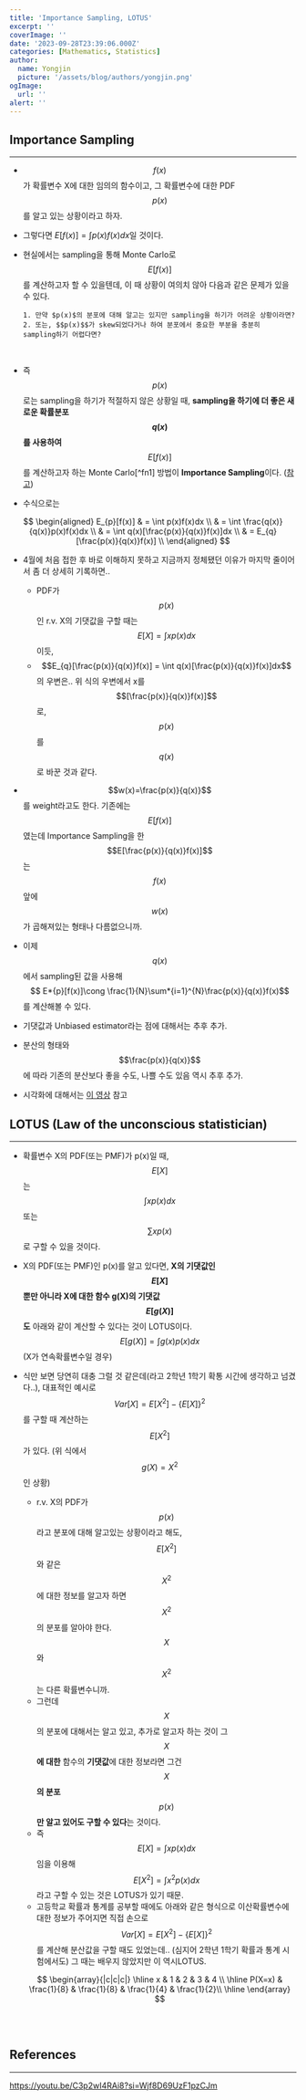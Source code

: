 ```yaml
---
title: 'Importance Sampling, LOTUS'
excerpt: ''
coverImage: ''
date: '2023-09-28T23:39:06.000Z'
categories: [Mathematics, Statistics]
author:
  name: Yongjin
  picture: '/assets/blog/authors/yongjin.png'
ogImage:
  url: ''
alert: ''
---
```


## Importance Sampling

---

- $$f(x)$$가 확률변수 X에 대한 임의의 함수이고, 그 확률변수에 대한 PDF $$p(x)$$를 알고 있는 상황이라고 하자.
- 그렇다면 $E[f(x)]=\int p(x)f(x)dx$일 것이다.
- 현실에서는 sampling을 통해 Monte Carlo로 $$E[f(x)]$$를 계산하고자 할 수 있을텐데, 이 때 상황이 여의치 않아 다음과 같은 문제가 있을 수 있다.

      1. 만약 $p(x)$의 분포에 대해 알고는 있지만 sampling을 하기가 어려운 상황이라면?
      2. 또는, $$p(x)$$가 skew되었다거나 하여 분포에서 중요한 부분을 충분히 sampling하기 어렵다면?

  <br/>

- 즉 $$p(x)$$로는 sampling을 하기가 적절하지 않은 상황일 때, **sampling을 하기에 더 좋은 새로운 확률분포 $$q(x)$$를 사용하여** $$E[f(x)]$$를 계산하고자 하는 Monte Carlo[^fn1] 방법이 **Importance Sampling**이다. ([참고](https://en.wikipedia.org/wiki/Importance_sampling))
- 수식으로는

$$
\begin{aligned}
E_{p}[f(x)] & = \int p(x)f(x)dx \\
& = \int \frac{q(x)}{q(x)}p(x)f(x)dx \\
& = \int q(x)[\frac{p(x)}{q(x)}f(x)]dx \\
& = E_{q}[\frac{p(x)}{q(x)}f(x)] \\
\end{aligned}
$$

- 4월에 처음 접한 후 바로 이해하지 못하고 지금까지 정체됐던 이유가 마지막 줄이어서 좀 더 상세히 기록하면..

  - PDF가 $$p(x)$$인 r.v. X의 기댓값을 구할 때는 $$ E[X] = \int xp(x)dx $$이듯,
  - $$E_{q}[\frac{p(x)}{q(x)}f(x)] = \int q(x)[\frac{p(x)}{q(x)}f(x)]dx$$의 우변은.. 위 식의 우변에서 x를 $$[\frac{p(x)}{q(x)}f(x)]$$로, $$p(x)$$를 $$q(x)$$로 바꾼 것과 같다.

- $$w(x)=\frac{p(x)}{q(x)}$$를 weight라고도 한다. 기존에는 $$E[f(x)]$$였는데 Importance Sampling을 한 $$E[\frac{p(x)}{q(x)}f(x)]$$는 $$f(x)$$앞에 $$w(x)$$가 곱해져있는 형태나 다름없으니까.
- 이제 $$q(x)$$에서 sampling된 값을 사용해 $$ E*{p}[f(x)]\cong \frac{1}{N}\sum*{i=1}^{N}\frac{p(x)}{q(x)}f(x)$$를 계산해볼 수 있다.
- 기댓값과 Unbiased estimator라는 점에 대해서는 추후 추가.
- 분산의 형태와 $$\frac{p(x)}{q(x)}$$에 따라 기존의 분산보다 좋을 수도, 나쁠 수도 있음 역시 추후 추가.
- 시각화에 대해서는 [이 영상](https://youtu.be/C3p2wI4RAi8?si=-Xy1-zmTA6P9c4y3) 참고

## LOTUS (Law of the unconscious statistician)

---

- 확률변수 X의 PDF(또는 PMF)가 p(x)일 때, $$E[X]$$는 $$\int xp(x)dx$$ 또는 $$\sum xp(x)$$로 구할 수 있을 것이다.
- X의 PDF(또는 PMF)인 p(x)를 알고 있다면, **X의 기댓값인 $$E[X]$$뿐만 아니라 X에 대한 함수 g(X)의 기댓값 $$E[g(X)]$$도** 아래와 같이 계산할 수 있다는 것이 LOTUS이다.  
  $$E[g(X)] = \int g(x)p(x)dx$$ (X가 연속확률변수일 경우)
- 식만 보면 당연히 대충 그럴 것 같은데(라고 2학년 1학기 확통 시간에 생각하고 넘겼다..), 대표적인 예시로 $$Var[X]=E[X^{2}]-\left\{ E[X] \right\} ^ {2}$$ 를 구할 때 계산하는 $$E[X^{2}]$$가 있다. (위 식에서 $$g(X)=X^{2}$$인 상황)

  - r.v. X의 PDF가 $$p(x)$$라고 분포에 대해 알고있는 상황이라고 해도, $$E[X^{2}]$$와 같은 $$X^{2}$$에 대한 정보를 알고자 하면 $$X^{2}$$의 분포를 알아야 한다. $$X$$와 $$X^{2}$$는 다른 확률변수니까.
  - 그런데 $$X$$의 분포에 대해서는 알고 있고, 추가로 알고자 하는 것이 그 $$X$$ **에 대한** 함수의 **기댓값**에 대한 정보라면 그건 $$X$$ **의 분포** $$p(x)$$**만 알고 있어도 구할 수 있다**는 것이다.
  - 즉 $$E[X] = \int xp(x)dx$$임을 이용해 $$E[X^{2}] = \int x^{2}p(x)dx$$ 라고 구할 수 있는 것은 LOTUS가 있기 때문.
  - 고등학교 확률과 통계를 공부할 때에도 아래와 같은 형식으로 이산확률변수에 대한 정보가 주어지면 직접 손으로 $$Var[X]=E[X^{2}]-\left\{ E[X] \right\} ^ {2}$$를 계산해 분산값을 구할 때도 있었는데.. (심지어 2학년 1학기 확률과 통계 시험에서도) 그 때는 배우지 않았지만 이 역시LOTUS.

  $$
  \begin{array}{|c|c|c|}
    \hline
      x & 1 & 2 & 3 & 4 \\
    \hline
    P(X=x) & \frac{1}{8} & \frac{1}{8} & \frac{1}{4} & \frac{1}{2}\\
    \hline
  \end{array}
  $$

<br/><br/>

## References

---

<https://youtu.be/C3p2wI4RAi8?si=Wjf8D69UzF1pzCJm>
